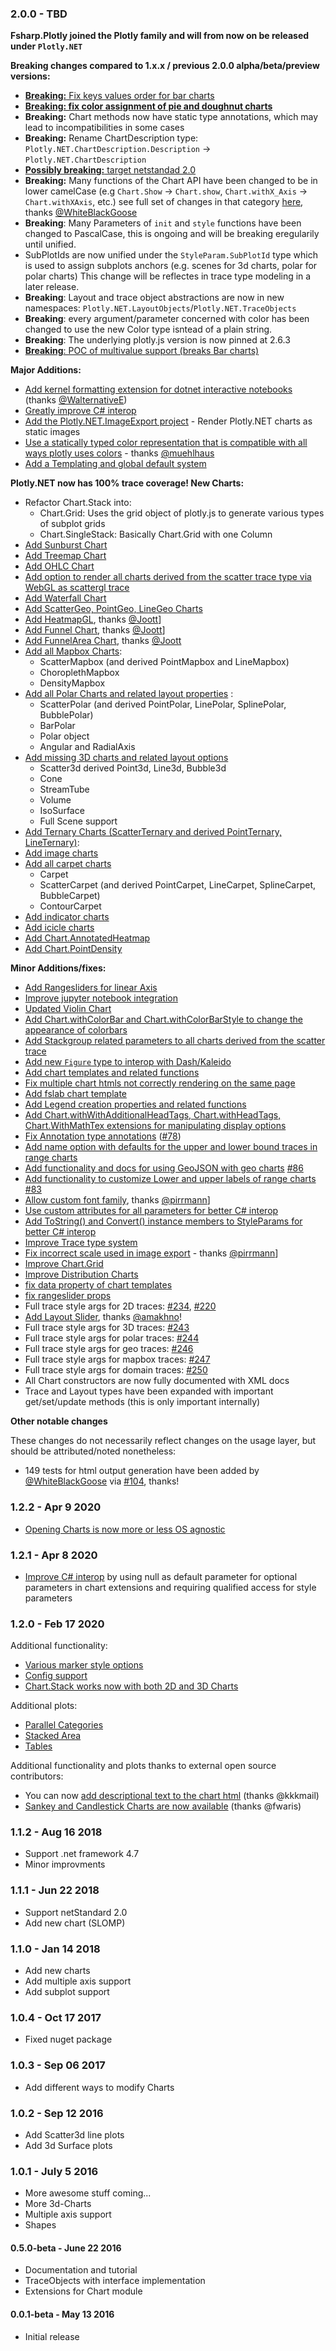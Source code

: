 ### 2.0.0 - TBD

**Fsharp.Plotly joined the Plotly family and will from now on be released under `Plotly.NET`**

**Breaking changes compared to 1.x.x / previous 2.0.0 alpha/beta/preview versions:**

 * [**Breaking:** Fix keys values order for bar charts](https://github.com/plotly/Plotly.NET/commit/ccb6af7df8bc071f2a0baf020805fc25d2df70b4)
 * [**Breaking: fix color assignment of pie and doughnut charts**](https://github.com/plotly/Plotly.NET/commit/2bbb35ad5d44c6de1bf79b23b7b0a64effa8bdf9)
 * **Breaking:** Chart methods now have static type annotations, which may lead to incompatibilities in some cases
 * **Breaking:** Rename ChartDescription type: `Plotly.NET.ChartDescription.Description` -> `Plotly.NET.ChartDescription`
 * [**Possibly breaking:** target netstandad 2.0](https://github.com/plotly/Plotly.NET/commit/0fd6d42d755c060f42cf48465cbcfd02e0a07088)
 * **Breaking:** Many functions of the Chart API have been changed to be in lower camelCase (e.g `Chart.Show` -> `Chart.show`, `Chart.withX_Axis` -> `Chart.withXAxis`, etc.) see full set of changes in that category [here](https://github.com/plotly/Plotly.NET/pull/114), thanks [@WhiteBlackGoose](https://github.com/WhiteBlackGoose)
 * **Breaking**: Many Parameters of `init` and `style` functions have been changed to PascalCase, this is ongoing and will be breaking eregularily until unified.
 * SubPlotIds are now unified under the `StyleParam.SubPlotId` type which is used to assign subplots anchors (e.g. scenes for 3d charts, polar for polar charts) This change will be reflectes in trace type modeling in a later release.
 * **Breaking**: Layout and trace object abstractions are now in new namespaces: `Plotly.NET.LayoutObjects`/`Plotly.NET.TraceObjects`
 * **Breaking**: every argument/parameter concerned with color has been changed to use the new Color type isntead of a plain string.
 * **Breaking**: The underlying plotly.js version is now pinned at 2.6.3
 * [**Breaking**: POC of multivalue support (breaks Bar charts)](https://github.com/plotly/Plotly.NET/commit/c5f6fbb6e3ac14bae06192d696dcf8637dcaa21e)

**Major Additions:**

 * [Add kernel formatting extension for dotnet interactive notebooks](https://github.com/plotly/Plotly.NET/commit/fa990371dd68ec1f5784288ccd9e2d28d761ac93) (thanks [@WalternativeE](https://github.com/WalternativE))
 * [Greatly improve C# interop](https://github.com/plotly/Plotly.NET/commit/c1ed1be0234a4fcfab921acb43f1c0cf128cc233)
 * [Add the Plotly.NET.ImageExport project](https://github.com/plotly/Plotly.NET/pull/94) - Render Plotly.NET charts as static images
 * [Use a statically typed color representation that is compatible with all ways plotly uses colors](https://github.com/plotly/Plotly.NET/commit/19763db129b9160906964d9831ff3f67279926cc) - thanks [@muehlhaus](https://github.com/muehlhaus)
 * [Add a Templating and global default system](https://github.com/plotly/Plotly.NET/pull/237)

**Plotly.NET now has 100% trace coverage! New Charts:**

 * Refactor Chart.Stack into:
     * Chart.Grid: Uses the grid object of plotly.js to generate various types of subplot grids
     * Chart.SingleStack: Basically Chart.Grid with one Column
 * [Add Sunburst Chart](https://github.com/plotly/Plotly.NET/commit/3c6cd67219c6cd81f294f0453c62fd8b70c1e689)
 * [Add Treemap Chart](https://github.com/plotly/Plotly.NET/commit/70b86d0cf2e3c446d7d1c501871999a88222b5bf)
 * [Add OHLC Chart](https://github.com/plotly/Plotly.NET/commit/0d787cf070ea10892dfd77d42ef6a162f360408d)
 * [Add option to render all charts derived from the scatter trace type via WebGL as scattergl trace](https://github.com/plotly/Plotly.NET/commit/75c7a32bb5a72f68cbbea9fd3872e77c30a180ec)
 * [Add Waterfall Chart](https://github.com/plotly/Plotly.NET/commit/4d93598aa03a965abc75007aea2885ff4d282059)
 * [Add ScatterGeo, PointGeo, LineGeo Charts](https://github.com/plotly/Plotly.NET/commit/4865c5ac0356bfb2465422a2352e18c4fce018c3)
 * [Add HeatmapGL](https://github.com/plotly/Plotly.NET/commit/b39f4705b86653aebf8ccb0fadf5d12b89150848), thanks [@Joott](https://github.com/Joott)]
 * [Add Funnel Chart](https://github.com/plotly/Plotly.NET/commit/aae24a780e88d74786f25854559ff44c7350d035), thanks [@Joott](https://github.com/Joott)]
 * [Add FunnelArea Chart](https://github.com/plotly/Plotly.NET/commit/126f5513afcc259ba2945ffe32aaeb987a1ded71), thanks [@Joott](https://github.com/Joott)
 * [Add all Mapbox Charts](https://github.com/plotly/Plotly.NET/pull/93):
    * ScatterMapbox (and derived PointMapbox and LineMapbox)
    * ChoroplethMapbox
    * DensityMapbox
 * [Add all Polar Charts and related layout properties](https://github.com/plotly/Plotly.NET/pull/113) :
    * ScatterPolar (and derived PointPolar, LinePolar, SplinePolar, BubblePolar)
    * BarPolar
    * Polar object
    * Angular and RadialAxis
 * [Add missing 3D charts and related layout options](https://github.com/plotly/Plotly.NET/pull/125)
    * Scatter3d derived Point3d, Line3d, Bubble3d
    * Cone
    * StreamTube
    * Volume
    * IsoSurface
    * Full Scene support
 * [Add Ternary Charts (ScatterTernary and derived PointTernary, LineTernary)](https://github.com/plotly/Plotly.NET/pull/184):
 * [Add image charts](https://github.com/plotly/Plotly.NET/pull/188)
 * [Add all carpet charts](https://github.com/plotly/Plotly.NET/pull/201)
    * Carpet
    * ScatterCarpet (and derived PointCarpet, LineCarpet, SplineCarpet, BubbleCarpet)
    * ContourCarpet
 * [Add indicator charts](https://github.com/plotly/Plotly.NET/pull/207)
 * [Add icicle charts](https://github.com/plotly/Plotly.NET/pull/210)
 * [Add Chart.AnnotatedHeatmap](https://github.com/plotly/Plotly.NET/pull/234)
 * [Add Chart.PointDensity](https://github.com/plotly/Plotly.NET/commit/8533cbb555ac51e7b9aa77c8599ebcb66cd552e2)

**Minor Additions/fixes:**

 * [Add Rangesliders for linear Axis](https://github.com/plotly/Plotly.NET/commit/544641492195b1938697721b72814e0187a6c979)
 * [Improve jupyter notebook integration](https://github.com/plotly/Plotly.NET/commit/e9560656bbc8dbf767c9eb6ca35f321c98195238)
 * [Updated Violin Chart](https://github.com/plotly/Plotly.NET/commit/4d3afc527b11cd2f5a18c1d9876ad4e3f83beb02)
 * [Add Chart.withColorBar and Chart.withColorBarStyle to change the appearance of colorbars](https://github.com/plotly/Plotly.NET/commit/d73145acf388df727a7cb1876885d758b463bd7f)
 * [Add Stackgroup related parameters to all charts derived from the scatter trace](https://github.com/plotly/Plotly.NET/commit/75c7a32bb5a72f68cbbea9fd3872e77c30a180ec)
 * [Add new `Figure` type to interop with Dash/Kaleido](https://github.com/plotly/Plotly.NET/commit/918adc20843d8ca1194e4511add09ba3cab5415f)
 * [Add chart templates and related functions](https://github.com/plotly/Plotly.NET/commit/62f297649320783ea0e64725ff4703bb225268d0)
 * [Fix multiple chart htmls not correctly rendering on the same page](https://github.com/plotly/Plotly.NET/commit/ae6680049b02abd259c8989d1abd55e4665445c8)
 * [Add fslab chart template](https://github.com/plotly/Plotly.NET/commit/efde9d82e14319b8c06081aae5568c2eae76ae6b)
 * [Add Legend creation properties and related functions](https://github.com/plotly/Plotly.NET/commit/a96af40901c627817ebd75b517b872f4cc6a941d)
 * [Add Chart.withWithAdditionalHeadTags, Chart.withHeadTags, Chart.WithMathTex extensions for manipulating display options](https://github.com/plotly/Plotly.NET/commit/6ae1212d18a5282f631723342a685ed3b4280315)
 * [Fix Annotation type annotations]((https://github.com/plotly/Plotly.NET/commit/a920492ac03e333c52766928a3771357ca9f669b)) ([#78](https://github.com/plotly/Plotly.NET/issues/78))
 * [Add name option with defaults for the upper and lower bound traces in range charts](https://github.com/plotly/Plotly.NET/commit/3cbb5f116b8b3b0467e8a88707858252780a39f0)
 * [Add functionality and docs for using GeoJSON with geo charts](https://github.com/plotly/Plotly.NET/commit/a68db7de0109e6714aeb044b806be2796f2bd400) [#86](https://github.com/plotly/Plotly.NET/issues/86)
 * [Add functionality to customize Lower and upper labels of range charts](https://github.com/plotly/Plotly.NET/commit/86357cf05e9cfe2f264369255dcf90e31861275a) [#83](https://github.com/plotly/Plotly.NET/issues/86)
 * [Allow custom font family](https://github.com/plotly/Plotly.NET/commit/b99e34c1890989d8b07dbc6b388618572372617e), thanks [@pirrmann](https://github.com/pirrmann)]
 * [Use custom attributes for all parameters for better C# interop](https://github.com/plotly/Plotly.NET/commit/9dfed2c50c69c8f72ca8131b89a8cf20a229bbd0)
 * [Add ToString() and Convert() instance members to StyleParams for better C# interop](https://github.com/plotly/Plotly.NET/commit/cf8658153d6a1af98afe33e41f3735222aed6706)
 * [Improve Trace type system](https://github.com/plotly/Plotly.NET/commit/096f4bf7382441b153687835c3d51c9e2e3497ec)
 * [Fix incorrect scale used in image export](https://github.com/plotly/Plotly.NET/commit/893cf02a5700ce562c6d67470883123a2d84c3c1) - thanks [@pirrmann](https://github.com/pirrmann)]
 * [Improve Chart.Grid](https://github.com/plotly/Plotly.NET/pull/212)
 * [Improve Distribution Charts](https://github.com/plotly/Plotly.NET/pull/220)
 * [fix data property of chart templates](https://github.com/plotly/Plotly.NET/pull/233)
 * [fix rangeslider props](https://github.com/plotly/Plotly.NET/commit/c1789c2197ee19524e543e022070a7c60adb9e06)
 * Full trace style args for 2D traces: [#234](https://github.com/plotly/Plotly.NET/pull/234), [#220](https://github.com/plotly/Plotly.NET/pull/220)
 * [Add Layout Slider](https://github.com/plotly/Plotly.NET/pull/232), thanks [@amakhno](https://github.com/amakhno)!
 * Full trace style args for 3D traces: [#243](https://github.com/plotly/Plotly.NET/pull/243)
 * Full trace style args for polar traces: [#244](https://github.com/plotly/Plotly.NET/pull/244)
 * Full trace style args for geo traces: [#246](https://github.com/plotly/Plotly.NET/pull/246)
 * Full trace style args for mapbox traces: [#247](https://github.com/plotly/Plotly.NET/pull/247)
 * Full trace style args for domain traces: [#250](https://github.com/plotly/Plotly.NET/pull/250)
 * All Chart constructors are now fully documented with XML docs
 * Trace and Layout types have been expanded with important get/set/update methods (this is only important internally)

**Other notable changes**

These changes do not necessarily reflect changes on the usage layer, but should be attributed/noted nonetheless:

 * 149 tests for html output generation have been added by [@WhiteBlackGoose](https://github.com/WhiteBlackGoose) via [#104](https://github.com/plotly/Plotly.NET/issues/104), thanks!

### 1.2.2 - Apr 9 2020
 * [Opening Charts is now more or less OS agnostic](https://github.com/plotly/Plotly.NET/commit/f6e3dceade085e43e7e56b478b9cf7b533a4fe55)


### 1.2.1 - Apr 8 2020
 * [Improve C# interop](https://github.com/plotly/Plotly.NET/commit/4bc8a45d4cdea3961c15429680923927b47a2840) by using null as default parameter for optional parameters in chart extensions and requiring qualified access for style parameters


### 1.2.0 - Feb 17 2020
Additional functionality:
 * [Various marker style options](https://github.com/plotly/Plotly.NET/commit/11a80f94d9fb9f94a4504073955e009746e9fd0d)
 * [Config support](https://github.com/plotly/Plotly.NET/commit/70998edd586553b40a8b95de56d86639902a5420)
 * [Chart.Stack works now with both 2D and 3D Charts](https://github.com/plotly/Plotly.NET/commit/db7ce675a73f37598590f24ac99c246fce78759e)

Additional plots:
 * [Parallel Categories](https://github.com/plotly/Plotly.NET/commit/adaf9e361d9fe8ac3b51a8832ffbb024cd3d78dc)
 * [Stacked Area](https://github.com/plotly/Plotly.NET/commit/612666883ac07f21350d3da3d6749387a9cb1f4d)
 * [Tables](https://github.com/plotly/Plotly.NET/commit/6bfc9e34072c486546ad3fbf118f027e57c6114c)

Additional functionality and plots thanks to external open source contributors:
 * You can now [add descriptional text to the chart html](https://github.com/plotly/Plotly.NET/commit/bd99364d1fcfe894c772ad2fe9c59b31a37dc547) (thanks @kkkmail)
 * [Sankey and Candlestick Charts are now available](https://github.com/plotly/Plotly.NET/commit/f1e873d7e2c2cc5a60c2365058880419668d1804) (thanks @fwaris)


### 1.1.2 - Aug 16 2018
* Support .net framework 4.7
* Minor improvments 

### 1.1.1 - Jun 22 2018
* Support netStandard 2.0
* Add new chart (SLOMP)

### 1.1.0 - Jan 14 2018
* Add new charts
* Add multiple axis support
* Add subplot support


### 1.0.4 - Oct 17 2017
* Fixed nuget package

### 1.0.3 - Sep 06 2017
* Add different ways to modify Charts


### 1.0.2 - Sep 12 2016
* Add Scatter3d line plots
* Add 3d Surface plots

### 1.0.1 - July 5 2016
* More awesome stuff coming...
* More 3d-Charts
* Multiple axis support
* Shapes 

#### 0.5.0-beta - June 22 2016
* Documentation and tutorial
* TraceObjects with interface implementation
* Extensions for Chart module

#### 0.0.1-beta - May 13 2016
* Initial release
